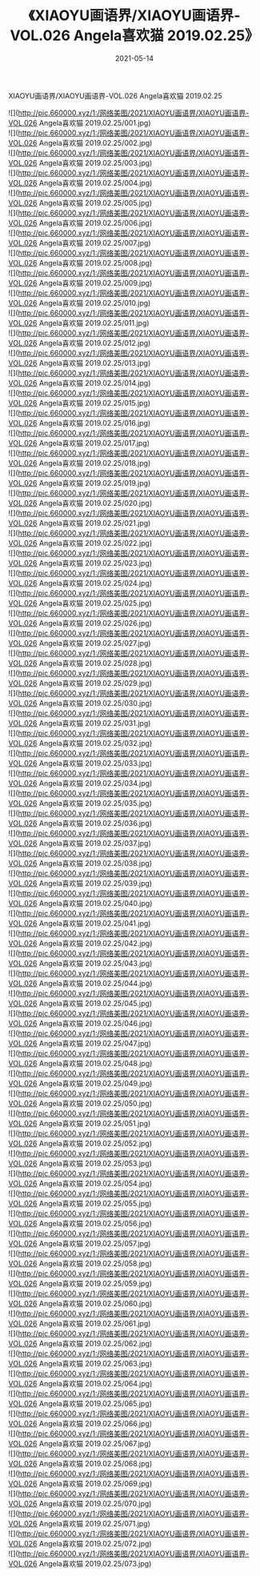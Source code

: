 ﻿---
layout: post
title:  《XIAOYU画语界/XIAOYU画语界-VOL.026 Angela喜欢猫 2019.02.25》
date:   2021-05-14
img: http://pic.660000.xyz/1:/网络美图/2021/XIAOYU画语界/XIAOYU画语界-VOL.026 Angela喜欢猫 2019.02.25/000.jpg
categories: [美女, 清纯, 唯美]
---

XIAOYU画语界/XIAOYU画语界-VOL.026 Angela喜欢猫 2019.02.25

 ![](http://pic.660000.xyz/1:/网络美图/2021/XIAOYU画语界/XIAOYU画语界-VOL.026 Angela喜欢猫 2019.02.25/001.jpg) <br>![](http://pic.660000.xyz/1:/网络美图/2021/XIAOYU画语界/XIAOYU画语界-VOL.026 Angela喜欢猫 2019.02.25/002.jpg) <br>![](http://pic.660000.xyz/1:/网络美图/2021/XIAOYU画语界/XIAOYU画语界-VOL.026 Angela喜欢猫 2019.02.25/003.jpg) <br>![](http://pic.660000.xyz/1:/网络美图/2021/XIAOYU画语界/XIAOYU画语界-VOL.026 Angela喜欢猫 2019.02.25/004.jpg) <br>![](http://pic.660000.xyz/1:/网络美图/2021/XIAOYU画语界/XIAOYU画语界-VOL.026 Angela喜欢猫 2019.02.25/005.jpg) <br>![](http://pic.660000.xyz/1:/网络美图/2021/XIAOYU画语界/XIAOYU画语界-VOL.026 Angela喜欢猫 2019.02.25/006.jpg) <br>![](http://pic.660000.xyz/1:/网络美图/2021/XIAOYU画语界/XIAOYU画语界-VOL.026 Angela喜欢猫 2019.02.25/007.jpg) <br>![](http://pic.660000.xyz/1:/网络美图/2021/XIAOYU画语界/XIAOYU画语界-VOL.026 Angela喜欢猫 2019.02.25/008.jpg) <br>![](http://pic.660000.xyz/1:/网络美图/2021/XIAOYU画语界/XIAOYU画语界-VOL.026 Angela喜欢猫 2019.02.25/009.jpg) <br>![](http://pic.660000.xyz/1:/网络美图/2021/XIAOYU画语界/XIAOYU画语界-VOL.026 Angela喜欢猫 2019.02.25/010.jpg) <br>![](http://pic.660000.xyz/1:/网络美图/2021/XIAOYU画语界/XIAOYU画语界-VOL.026 Angela喜欢猫 2019.02.25/011.jpg) <br>![](http://pic.660000.xyz/1:/网络美图/2021/XIAOYU画语界/XIAOYU画语界-VOL.026 Angela喜欢猫 2019.02.25/012.jpg) <br>![](http://pic.660000.xyz/1:/网络美图/2021/XIAOYU画语界/XIAOYU画语界-VOL.026 Angela喜欢猫 2019.02.25/013.jpg) <br>![](http://pic.660000.xyz/1:/网络美图/2021/XIAOYU画语界/XIAOYU画语界-VOL.026 Angela喜欢猫 2019.02.25/014.jpg) <br>![](http://pic.660000.xyz/1:/网络美图/2021/XIAOYU画语界/XIAOYU画语界-VOL.026 Angela喜欢猫 2019.02.25/015.jpg) <br>![](http://pic.660000.xyz/1:/网络美图/2021/XIAOYU画语界/XIAOYU画语界-VOL.026 Angela喜欢猫 2019.02.25/016.jpg) <br>![](http://pic.660000.xyz/1:/网络美图/2021/XIAOYU画语界/XIAOYU画语界-VOL.026 Angela喜欢猫 2019.02.25/017.jpg) <br>![](http://pic.660000.xyz/1:/网络美图/2021/XIAOYU画语界/XIAOYU画语界-VOL.026 Angela喜欢猫 2019.02.25/018.jpg) <br>![](http://pic.660000.xyz/1:/网络美图/2021/XIAOYU画语界/XIAOYU画语界-VOL.026 Angela喜欢猫 2019.02.25/019.jpg) <br>![](http://pic.660000.xyz/1:/网络美图/2021/XIAOYU画语界/XIAOYU画语界-VOL.026 Angela喜欢猫 2019.02.25/020.jpg) <br>![](http://pic.660000.xyz/1:/网络美图/2021/XIAOYU画语界/XIAOYU画语界-VOL.026 Angela喜欢猫 2019.02.25/021.jpg) <br>![](http://pic.660000.xyz/1:/网络美图/2021/XIAOYU画语界/XIAOYU画语界-VOL.026 Angela喜欢猫 2019.02.25/022.jpg) <br>![](http://pic.660000.xyz/1:/网络美图/2021/XIAOYU画语界/XIAOYU画语界-VOL.026 Angela喜欢猫 2019.02.25/023.jpg) <br>![](http://pic.660000.xyz/1:/网络美图/2021/XIAOYU画语界/XIAOYU画语界-VOL.026 Angela喜欢猫 2019.02.25/024.jpg) <br>![](http://pic.660000.xyz/1:/网络美图/2021/XIAOYU画语界/XIAOYU画语界-VOL.026 Angela喜欢猫 2019.02.25/025.jpg) <br>![](http://pic.660000.xyz/1:/网络美图/2021/XIAOYU画语界/XIAOYU画语界-VOL.026 Angela喜欢猫 2019.02.25/026.jpg) <br>![](http://pic.660000.xyz/1:/网络美图/2021/XIAOYU画语界/XIAOYU画语界-VOL.026 Angela喜欢猫 2019.02.25/027.jpg) <br>![](http://pic.660000.xyz/1:/网络美图/2021/XIAOYU画语界/XIAOYU画语界-VOL.026 Angela喜欢猫 2019.02.25/028.jpg) <br>![](http://pic.660000.xyz/1:/网络美图/2021/XIAOYU画语界/XIAOYU画语界-VOL.026 Angela喜欢猫 2019.02.25/029.jpg) <br>![](http://pic.660000.xyz/1:/网络美图/2021/XIAOYU画语界/XIAOYU画语界-VOL.026 Angela喜欢猫 2019.02.25/030.jpg) <br>![](http://pic.660000.xyz/1:/网络美图/2021/XIAOYU画语界/XIAOYU画语界-VOL.026 Angela喜欢猫 2019.02.25/031.jpg) <br>![](http://pic.660000.xyz/1:/网络美图/2021/XIAOYU画语界/XIAOYU画语界-VOL.026 Angela喜欢猫 2019.02.25/032.jpg) <br>![](http://pic.660000.xyz/1:/网络美图/2021/XIAOYU画语界/XIAOYU画语界-VOL.026 Angela喜欢猫 2019.02.25/033.jpg) <br>![](http://pic.660000.xyz/1:/网络美图/2021/XIAOYU画语界/XIAOYU画语界-VOL.026 Angela喜欢猫 2019.02.25/034.jpg) <br>![](http://pic.660000.xyz/1:/网络美图/2021/XIAOYU画语界/XIAOYU画语界-VOL.026 Angela喜欢猫 2019.02.25/035.jpg) <br>![](http://pic.660000.xyz/1:/网络美图/2021/XIAOYU画语界/XIAOYU画语界-VOL.026 Angela喜欢猫 2019.02.25/036.jpg) <br>![](http://pic.660000.xyz/1:/网络美图/2021/XIAOYU画语界/XIAOYU画语界-VOL.026 Angela喜欢猫 2019.02.25/037.jpg) <br>![](http://pic.660000.xyz/1:/网络美图/2021/XIAOYU画语界/XIAOYU画语界-VOL.026 Angela喜欢猫 2019.02.25/038.jpg) <br>![](http://pic.660000.xyz/1:/网络美图/2021/XIAOYU画语界/XIAOYU画语界-VOL.026 Angela喜欢猫 2019.02.25/039.jpg) <br>![](http://pic.660000.xyz/1:/网络美图/2021/XIAOYU画语界/XIAOYU画语界-VOL.026 Angela喜欢猫 2019.02.25/040.jpg) <br>![](http://pic.660000.xyz/1:/网络美图/2021/XIAOYU画语界/XIAOYU画语界-VOL.026 Angela喜欢猫 2019.02.25/041.jpg) <br>![](http://pic.660000.xyz/1:/网络美图/2021/XIAOYU画语界/XIAOYU画语界-VOL.026 Angela喜欢猫 2019.02.25/042.jpg) <br>![](http://pic.660000.xyz/1:/网络美图/2021/XIAOYU画语界/XIAOYU画语界-VOL.026 Angela喜欢猫 2019.02.25/043.jpg) <br>![](http://pic.660000.xyz/1:/网络美图/2021/XIAOYU画语界/XIAOYU画语界-VOL.026 Angela喜欢猫 2019.02.25/044.jpg) <br>![](http://pic.660000.xyz/1:/网络美图/2021/XIAOYU画语界/XIAOYU画语界-VOL.026 Angela喜欢猫 2019.02.25/045.jpg) <br>![](http://pic.660000.xyz/1:/网络美图/2021/XIAOYU画语界/XIAOYU画语界-VOL.026 Angela喜欢猫 2019.02.25/046.jpg) <br>![](http://pic.660000.xyz/1:/网络美图/2021/XIAOYU画语界/XIAOYU画语界-VOL.026 Angela喜欢猫 2019.02.25/047.jpg) <br>![](http://pic.660000.xyz/1:/网络美图/2021/XIAOYU画语界/XIAOYU画语界-VOL.026 Angela喜欢猫 2019.02.25/048.jpg) <br>![](http://pic.660000.xyz/1:/网络美图/2021/XIAOYU画语界/XIAOYU画语界-VOL.026 Angela喜欢猫 2019.02.25/049.jpg) <br>![](http://pic.660000.xyz/1:/网络美图/2021/XIAOYU画语界/XIAOYU画语界-VOL.026 Angela喜欢猫 2019.02.25/050.jpg) <br>![](http://pic.660000.xyz/1:/网络美图/2021/XIAOYU画语界/XIAOYU画语界-VOL.026 Angela喜欢猫 2019.02.25/051.jpg) <br>![](http://pic.660000.xyz/1:/网络美图/2021/XIAOYU画语界/XIAOYU画语界-VOL.026 Angela喜欢猫 2019.02.25/052.jpg) <br>![](http://pic.660000.xyz/1:/网络美图/2021/XIAOYU画语界/XIAOYU画语界-VOL.026 Angela喜欢猫 2019.02.25/053.jpg) <br>![](http://pic.660000.xyz/1:/网络美图/2021/XIAOYU画语界/XIAOYU画语界-VOL.026 Angela喜欢猫 2019.02.25/054.jpg) <br>![](http://pic.660000.xyz/1:/网络美图/2021/XIAOYU画语界/XIAOYU画语界-VOL.026 Angela喜欢猫 2019.02.25/055.jpg) <br>![](http://pic.660000.xyz/1:/网络美图/2021/XIAOYU画语界/XIAOYU画语界-VOL.026 Angela喜欢猫 2019.02.25/056.jpg) <br>![](http://pic.660000.xyz/1:/网络美图/2021/XIAOYU画语界/XIAOYU画语界-VOL.026 Angela喜欢猫 2019.02.25/057.jpg) <br>![](http://pic.660000.xyz/1:/网络美图/2021/XIAOYU画语界/XIAOYU画语界-VOL.026 Angela喜欢猫 2019.02.25/058.jpg) <br>![](http://pic.660000.xyz/1:/网络美图/2021/XIAOYU画语界/XIAOYU画语界-VOL.026 Angela喜欢猫 2019.02.25/059.jpg) <br>![](http://pic.660000.xyz/1:/网络美图/2021/XIAOYU画语界/XIAOYU画语界-VOL.026 Angela喜欢猫 2019.02.25/060.jpg) <br>![](http://pic.660000.xyz/1:/网络美图/2021/XIAOYU画语界/XIAOYU画语界-VOL.026 Angela喜欢猫 2019.02.25/061.jpg) <br>![](http://pic.660000.xyz/1:/网络美图/2021/XIAOYU画语界/XIAOYU画语界-VOL.026 Angela喜欢猫 2019.02.25/062.jpg) <br>![](http://pic.660000.xyz/1:/网络美图/2021/XIAOYU画语界/XIAOYU画语界-VOL.026 Angela喜欢猫 2019.02.25/063.jpg) <br>![](http://pic.660000.xyz/1:/网络美图/2021/XIAOYU画语界/XIAOYU画语界-VOL.026 Angela喜欢猫 2019.02.25/064.jpg) <br>![](http://pic.660000.xyz/1:/网络美图/2021/XIAOYU画语界/XIAOYU画语界-VOL.026 Angela喜欢猫 2019.02.25/065.jpg) <br>![](http://pic.660000.xyz/1:/网络美图/2021/XIAOYU画语界/XIAOYU画语界-VOL.026 Angela喜欢猫 2019.02.25/066.jpg) <br>![](http://pic.660000.xyz/1:/网络美图/2021/XIAOYU画语界/XIAOYU画语界-VOL.026 Angela喜欢猫 2019.02.25/067.jpg) <br>![](http://pic.660000.xyz/1:/网络美图/2021/XIAOYU画语界/XIAOYU画语界-VOL.026 Angela喜欢猫 2019.02.25/068.jpg) <br>![](http://pic.660000.xyz/1:/网络美图/2021/XIAOYU画语界/XIAOYU画语界-VOL.026 Angela喜欢猫 2019.02.25/069.jpg) <br>![](http://pic.660000.xyz/1:/网络美图/2021/XIAOYU画语界/XIAOYU画语界-VOL.026 Angela喜欢猫 2019.02.25/070.jpg) <br>![](http://pic.660000.xyz/1:/网络美图/2021/XIAOYU画语界/XIAOYU画语界-VOL.026 Angela喜欢猫 2019.02.25/071.jpg) <br>![](http://pic.660000.xyz/1:/网络美图/2021/XIAOYU画语界/XIAOYU画语界-VOL.026 Angela喜欢猫 2019.02.25/072.jpg) <br>![](http://pic.660000.xyz/1:/网络美图/2021/XIAOYU画语界/XIAOYU画语界-VOL.026 Angela喜欢猫 2019.02.25/073.jpg) <br>
